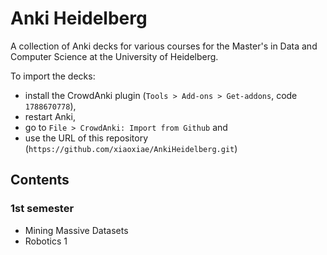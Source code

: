 # Anki Heidelberg
A collection of Anki decks for various courses for the Master's in Data and Computer Science at the University of Heidelberg.

To import the decks:
- install the CrowdAnki plugin (`Tools > Add-ons > Get-addons`, code `1788670778`),
- restart Anki,
- go to `File > CrowdAnki: Import from Github` and
- use the URL of this repository (`https://github.com/xiaoxiae/AnkiHeidelberg.git`)

## Contents

### 1st semester
- Mining Massive Datasets
- Robotics 1
